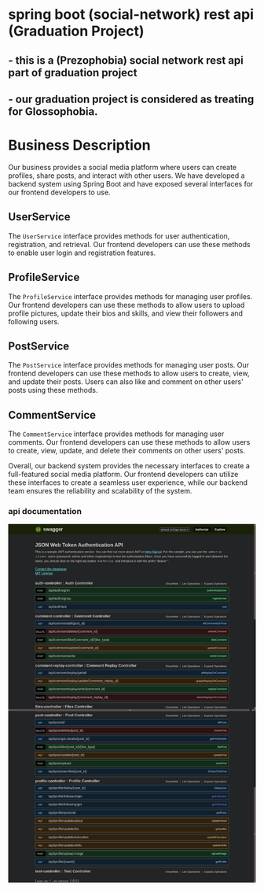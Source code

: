# spring boot (social-network) rest api (Graduation Project)
## - this is a (Prezophobia) social network rest api part of graduation project
## - our graduation project is considered as treating for Glossophobia.
# Business Description

Our business provides a social media platform where users can create profiles, share posts, and interact with other users. We have developed a backend system using Spring Boot and have exposed several interfaces for our frontend developers to use.

## UserService

The `UserService` interface provides methods for user authentication, registration, and retrieval. Our frontend developers can use these methods to enable user login and registration features.

## ProfileService

The `ProfileService` interface provides methods for managing user profiles. Our frontend developers can use these methods to allow users to upload profile pictures, update their bios and skills, and view their followers and following users.

## PostService

The `PostService` interface provides methods for managing user posts. Our frontend developers can use these methods to allow users to create, view, and update their posts. Users can also like and comment on other users' posts using these methods.

## CommentService

The `CommentService` interface provides methods for managing user comments. Our frontend developers can use these methods to allow users to create, view, update, and delete their comments on other users' posts.

Overall, our backend system provides the necessary interfaces to create a full-featured social media platform. Our frontend developers can utilize these interfaces to create a seamless user experience, while our backend team ensures the reliability and scalability of the system.
### api documentation 
![Alt Text](images/api-documentation.png)
